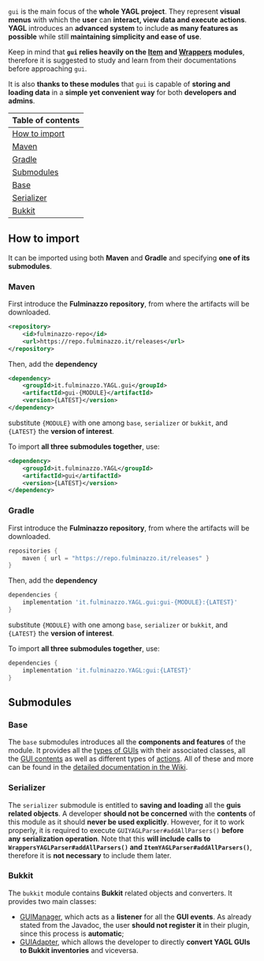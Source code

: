 `gui` is the main focus of the **whole YAGL project**.
They represent **visual menus** with which the **user** can **interact, view data and execute actions**.
**YAGL** introduces an **advanced system** to include **as many features as possible**
while still **maintaining simplicity and ease of use**.

Keep in mind that **`gui` relies heavily on the [Item](../item) and [Wrappers](../wrappers) modules**,
therefore it is suggested to study and learn from their documentations before approaching `gui`.

It is also **thanks to these modules** that `gui` is capable of **storing and loading data** 
in a **simple yet convenient way** for both **developers and admins**.

| Table of contents               |
|---------------------------------|
| [How to import](#how-to-import) |
| [Maven](#maven)                 |
| [Gradle](#gradle)               |
| [Submodules](#submodules)       |
| [Base](#base)                   |
| [Serializer](#serializer)       |
| [Bukkit](#bukkit)               |


## How to import
It can be imported using both **Maven** and **Gradle** and specifying **one of its submodules**.


### Maven
First introduce the **Fulminazzo repository**, from where the artifacts will be downloaded.
```xml
<repository>
    <id>fulminazzo-repo</id>
    <url>https://repo.fulminazzo.it/releases</url>
</repository>
```

Then, add the **dependency**
```xml
<dependency>
    <groupId>it.fulminazzo.YAGL.gui</groupId>
    <artifactId>gui-{MODULE}</artifactId>
    <version>{LATEST}</version>
</dependency>
```
substitute `{MODULE}` with one among `base`, `serializer` or `bukkit`,
and `{LATEST}` the **version of interest**.

To import **all three submodules together**, use:
```xml
<dependency>
    <groupId>it.fulminazzo.YAGL</groupId>
    <artifactId>gui</artifactId>
    <version>{LATEST}</version>
</dependency>
```


### Gradle
First introduce the **Fulminazzo repository**, from where the artifacts will be downloaded.
```groovy
repositories {
    maven { url = "https://repo.fulminazzo.it/releases" }
}
```

Then, add the **dependency**
```groovy
dependencies {
    implementation 'it.fulminazzo.YAGL.gui:gui-{MODULE}:{LATEST}'
}
```
substitute `{MODULE}` with one among `base`, `serializer` or `bukkit`,
and `{LATEST}` the **version of interest**.

To import **all three submodules together**, use:
```groovy
dependencies {
    implementation 'it.fulminazzo.YAGL:gui:{LATEST}'
}
```


## Submodules

### Base
The `base` submodules introduces all the **components and features** of the module.
It provides all the [types of GUIs](https://github.com/Fulminazzo/YAGL/wiki/GUI-For-Developers#types)
with their associated classes, all the [GUI contents](https://github.com/Fulminazzo/YAGL/wiki/GUI-Contents-For-Developers)
as well as different types of [actions](https://github.com/Fulminazzo/YAGL/wiki/GUI-For-Developers#actions).
All of these and more can be found in the 
[detailed documentation in the Wiki](https://github.com/Fulminazzo/YAGL/wiki/GUI-For-Developers).


### Serializer
The `serializer` submodule is entitled to **saving and loading** all the **guis related objects**.
A developer **should not be concerned** with the **contents** of this module as it should **never be used explicitly**.
However, for it to work properly, it is required to execute `GUIYAGLParser#addAllParsers()` **before any serialization operation**.
Note that this **will include calls to `WrappersYAGLParser#addAllParsers()` and `ItemYAGLParser#addAllParsers()`**,
therefore it is **not necessary** to include them later.


### Bukkit
The `bukkit` module contains **Bukkit** related objects and converters.
It provides two main classes:
- [GUIManager](bukkit/src/main/java/it/fulminazzo/yagl/GUIManager.java), 
  which acts as a **listener** for all the **GUI events**. 
  As already stated from the Javadoc, the user **should not register it** in their plugin,
  since this process is **automatic**;
- [GUIAdapter](bukkit/src/main/java/it/fulminazzo/yagl/GUIAdapter.java),
  which allows the developer to directly **convert YAGL GUIs to Bukkit inventories** and viceversa.

